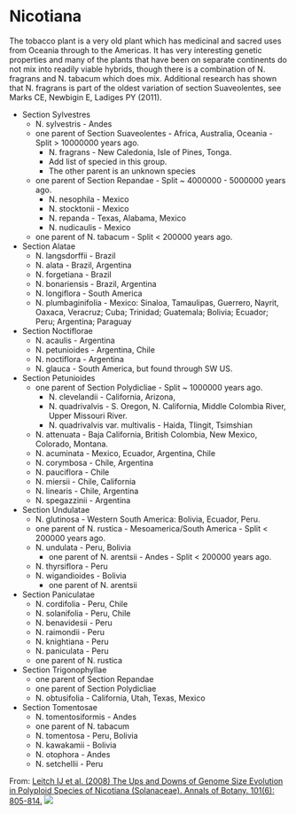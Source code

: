 # Nicotiana

The tobacco plant is a very old plant which has medicinal and sacred uses from Oceania through to the Americas. It has very interesting genetic properties and many of the plants that have been on separate continents do not mix into readily viable hybrids, though there is a combination of N. fragrans and N. tabacum which does mix. Additional research has shown that N. fragrans is part of the oldest variation of section Suaveolentes, see Marks CE, Newbigin E, Ladiges PY (2011).

* Section Sylvestres
  * N. sylvestris - Andes
  * one parent of Section Suaveolentes - Africa, Australia, Oceania - Split > 10000000 years ago.
      * N. fragrans - New Caledonia, Isle of Pines, Tonga.
      * Add list of specied in this group.
      * The other parent is an unknown species 
  * one parent of Section Repandae - Split ~ 4000000 - 5000000 years ago.
    * N. nesophila - Mexico
    * N. stocktonii - Mexico
    * N. repanda - Texas, Alabama, Mexico
    * N. nudicaulis - Mexico
  * one parent of N. tabacum - Split < 200000 years ago.
* Section Alatae
  * N. langsdorffii - Brazil
  * N. alata - Brazil, Argentina
  * N. forgetiana - Brazil
  * N. bonariensis - Brazil, Argentina
  * N. longiflora - South America
  * N. plumbaginifolia - Mexico: Sinaloa, Tamaulipas, Guerrero, Nayrit, Oaxaca, Veracruz; Cuba; Trinidad; Guatemala; Bolivia; Ecuador; Peru; Argentina; Paraguay
* Section Noctiflorae
  * N. acaulis - Argentina
  * N. petunioides - Argentina, Chile
  * N. noctiflora - Argentina
  * N. glauca - South America, but found through SW US.
* Section Petunioides
  * one parent of Section Polydicliae - Split ~ 1000000 years ago.
    * N. clevelandii - California, Arizona, 
    * N. quadrivalvis - S. Oregon, N. California, Middle Colombia River, Upper Missouri River.
    * N. quadrivalvis var. multivalis - Haida, Tlingit, Tsimshian
  * N. attenuata - Baja California, British Colombia, New Mexico, Colorado, Montana.
  * N. acuminata - Mexico, Ecuador, Argentina, Chile
  * N. corymbosa - Chile, Argentina
  * N. pauciflora - Chile
  * N. miersii - Chile, California
  * N. linearis - Chile, Argentina
  * N. spegazzinii - Argentina
* Section Undulatae
  * N. glutinosa - Western South America: Bolivia, Ecuador, Peru.
  * one parent of N. rustica - Mesoamerica/South America - Split < 200000 years ago.
  * N. undulata - Peru, Bolivia
    * one parent of N. arentsii - Andes - Split < 200000 years ago.
  * N. thyrsiflora - Peru
  * N. wigandioides - Bolivia
    * one parent of N. arentsii
* Section Paniculatae
  * N. cordifolia - Peru, Chile
  * N. solanifolia - Peru, Chile
  * N. benavidesii - Peru
  * N. raimondii - Peru
  * N. knightiana - Peru
  * N. paniculata - Peru
  * one parent of N. rustica
* Section Trigonophyllae
  * one parent of Section Repandae
  * one parent of Section Polydicliae
  * N. obtusifolia - California, Utah, Texas, Mexico
* Section Tomentosae
  * N. tomentosiformis - Andes
  * one parent of N. tabacum
  * N. tomentosa - Peru, Bolivia
  * N. kawakamii - Bolivia
  * N. otophora - Andes
  * N. setchellii - Peru

From: [Leitch IJ et al. (2008) The Ups and Downs of Genome Size Evolution in Polyploid Species of Nicotiana (Solanaceae). Annals of Botany. 101(6): 805-814.](https://doi.org/10.1093/aob/mcm326)
![](https://www.ncbi.nlm.nih.gov/pmc/articles/PMC2710205/bin/mcm32601.jpg)